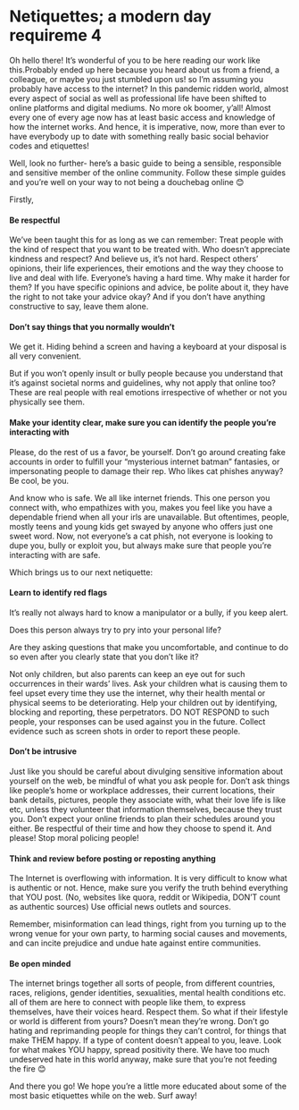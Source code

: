# Netiquettes; a modern day requireme 4

Oh hello there! It’s wonderful of you to be here reading our work like this.Probably ended up here because you heard about us from a friend, a colleague, or maybe you just stumbled upon us! so I’m assuming you probably have access to the internet? In this pandemic ridden world, almost every aspect of social as well as professional life have been shifted to online platforms and digital mediums. No more ok boomer, y’all! Almost every one of every age now has at least basic access and knowledge of how the internet works. And hence, it is imperative, now, more than ever to have everybody up to date with something really basic social behavior codes and etiquettes!

Well, look no further- here’s a basic guide to being a sensible, responsible and sensitive member of the online community. Follow these simple guides and you’re well on your way to not being a douchebag online 😊

Firstly,

#### Be respectful

We’ve been taught this for as long as we can remember: Treat people with the kind of respect that you want to be treated with. Who doesn’t appreciate kindness and respect? And believe us, it’s not hard. Respect others’ opinions, their life experiences, their emotions and the way they choose to live and deal with life. Everyone’s having a hard time. Why make it harder for them? If you have specific opinions and advice, be polite about it, they have the right to not take your advice okay? And if you don’t have anything constructive to say, leave them alone.

#### Don’t say things that you normally wouldn’t

We get it. Hiding behind a screen and having a keyboard at your disposal is all very convenient.

But if you won’t openly insult or bully people because you understand that it’s against societal norms and guidelines, why not apply that online too? These are real people with real emotions irrespective of whether or not you physically see them.

#### Make your identity clear, make sure you can identify the people you’re interacting with

Please, do the rest of us a favor, be yourself. Don’t go around creating fake accounts in order to fulfill your “mysterious internet batman” fantasies, or impersonating people to damage their rep. Who likes cat phishes anyway? Be cool, be you. 

And know who is safe. We all like internet friends. This one person you connect with, who empathizes with you, makes you feel like you have a dependable friend when all your irls are unavailable. But oftentimes, people, mostly teens and young kids get swayed by anyone who offers just one sweet word. Now, not everyone’s a cat phish, not everyone is looking to dupe you, bully or exploit you, but always make sure that people you’re interacting with are safe.

Which brings us to our next netiquette:

#### Learn to identify red flags

It’s really not always hard to know a manipulator or a bully, if you keep alert.

Does this person always try to pry into your personal life? 

Are they asking questions that make you uncomfortable, and continue to do so even after you clearly state that you don’t like it?

Not only children, but also parents can keep an eye out for such occurrences in their wards’ lives. Ask your children what is causing them to feel upset every time they use the internet, why their health mental or physical seems to be deteriorating. Help your children out by identifying, blocking and reporting, these perpetrators. DO NOT RESPOND to such people, your responses can be used against you in the future. Collect evidence such as screen shots in order to report these people.

#### Don’t be intrusive

Just like you should be careful about divulging sensitive information about yourself on the web, be mindful of what you ask people for. Don’t ask things like people’s home or workplace addresses, their current locations, their bank details, pictures, people they associate with, what their love life is like etc, unless they volunteer that information themselves, because they trust you. Don’t expect your online friends to plan their schedules around you either. Be respectful of their time and how they choose to spend it. And please! Stop moral policing people!

#### Think and review before posting or reposting anything

The Internet is overflowing with information. It is very difficult to know what is authentic or not. Hence, make sure you verify the truth behind everything that YOU post. (No, websites like quora, reddit or Wikipedia, DON’T count as authentic sources) Use official news outlets and sources.

Remember, misinformation can lead things, right from you turning up to the wrong venue for your own party, to harming social causes and movements, and can incite prejudice and undue hate against entire communities.

#### Be open minded

The internet brings together all sorts of people, from different countries, races, religions, gender identities, sexualities, mental health conditions etc. all of them are here to connect with people like them, to express themselves, have their voices heard. Respect them. So what if their lifestyle or world is different from yours? Doesn’t mean they’re wrong. Don’t go hating and reprimanding people for things they can’t control, for things that make THEM happy. If a type of content doesn’t appeal to you, leave. Look for what makes YOU happy, spread positivity there. We have too much undeserved hate in this world anyway, make sure that you’re not feeding the fire 😊

And there you go! We hope you’re a little more educated about some of the most basic etiquettes while on the web. Surf away!